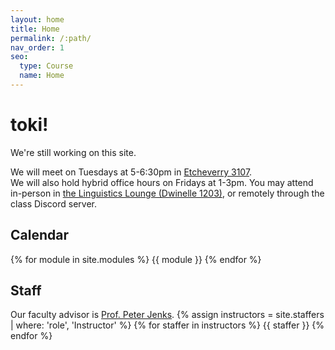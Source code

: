 ```yaml
---
layout: home
title: Home
permalink: /:path/
nav_order: 1
seo:
  type: Course
  name: Home
---
```


# toki!

We're still working on this site.

We will meet on Tuesdays at 5-6:30pm in [Etcheverry 3107](https://goo.gl/maps/fFyejvbF3BQ6mfXp9). 
<br>
We will also hold hybrid office hours on Fridays at 1-3pm. You may attend in-person in [the Linguistics Lounge (Dwinelle 1203)](https://goo.gl/maps/ijwJZkd7UjrLRtNU7), or remotely through the class Discord server.
## Calendar
{% for module in site.modules %}
{{ module }}
{% endfor %}
## Staff
Our faculty advisor is [Prof. Peter Jenks](https://linguistics.berkeley.edu/~jenks/).
{% assign instructors = site.staffers | where: 'role', 'Instructor' %}
{% for staffer in instructors %}
{{ staffer }}
{% endfor %}
